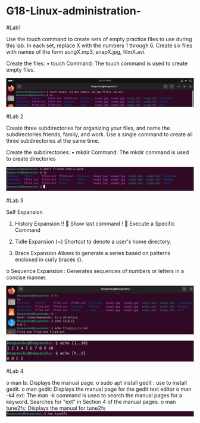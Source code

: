 # G18-Linux-administration-

#Lab1

Use the touch command to create sets of empty practice files to use during this lab. In each set, replace X with the numbers 1 through 6. Create six files with names of the form songX.mp3, snapX.jpg, filmX.avi. 

Create the files:
•	touch Command: The touch command is used to create empty files.

![image alt](https://github.com/deepanshusingla076/G18-Linux-administration-/blob/25bdf1267df3f947c9589cefab5e5c52617d4379/Screenshot%202025-01-21%20093505.png)

#Lab 2

Create three subdirectories for organizing your files, and name the subdirectories friends, family, and work. Use a single command to create all three subdirectories at the same time. 

Create the subdirectories:
•	mkdir Command: The mkdir command is used to create directories

![image alt](https://github.com/deepanshusingla076/G18-Linux-administration-/blob/1ee207380ab805317148f211a74424476c286831/Screenshot%202025-01-21%20093527.png)

#Lab 3

Self Expansion
1)	History Expansion
!!  Show last command
!   Execute a Specific Command

2)	Tidle Expansion (~)
Shortcut to denote a user's home directory.

3)	Brace Expansion
Allows to generate a series based on patterns enclosed in curly braces {}.

o	Sequence Expansion : Generates sequences of numbers or letters in a concise manner.

![image alt](https://github.com/deepanshusingla076/G18-Linux-administration-/blob/03715a861e1a5a70a815d3150c263289777ee377/Screenshot%202025-01-21%20100055.png)

![image alt](https://github.com/deepanshusingla076/G18-Linux-administration-/blob/03715a861e1a5a70a815d3150c263289777ee377/Screenshot%202025-01-21%20100129.png)

#Lab 4

o	man ls: Displays the manual page.
o	sudo apt install gedit : use to install gedit. 
o	man gedit: Displays the manual page for the gedit text editor
o	man -k4 ext: The man -k command is used to search the manual pages for a keyword. Searches for "ext" in Section 4 of the manual pages.
o	man tune2fs: Displays the manual for tune2fs
![image alt](https://github.com/deepanshusingla076/G18-Linux-administration-/blob/0e6b6dc9382b04b752ac82ee9849c32fb2457a82/Screenshot%202025-01-21%20100445.png)

